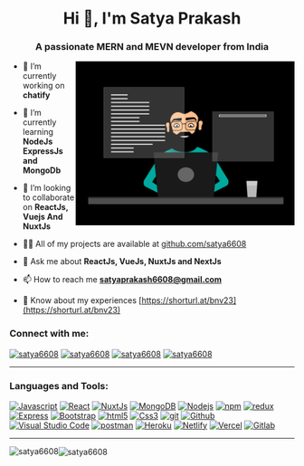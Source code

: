 <h1 align="center">Hi 👋, I'm Satya Prakash</h1>
<h3 align="center">A passionate MERN and MEVN developer from India</h3>

<img src="./thoughtworks.gif" height=290px align="right" />

- 🔭 I’m currently working on **chatify**

- 🌱 I’m currently learning **NodeJs ExpressJs and MongoDb**

- 👯 I’m looking to collaborate on **ReactJs, Vuejs And NuxtJs**

- 👨‍💻 All of my projects are available at [github.com/satya6608](github)

- 💬 Ask me about **ReactJs, VueJs, NuxtJs and NextJs**

- 📫 How to reach me **satyaprakash6608@gmail.com**

- 📄 Know about my experiences [https://shorturl.at/bnv23](https://shorturl.at/bnv23)
<h3 align="left">Connect with me:</h3>
<p align="left">
<a href="https://codepen.io/satya6608" target="blank"><img align="center" src="https://raw.githubusercontent.com/rahuldkjain/github-profile-readme-generator/master/src/images/icons/Social/codepen.svg" alt="satya6608" width="60" /></a>
<a href="https://twitter.com/satya6608" target="blank"><img align="center" src="https://raw.githubusercontent.com/rahuldkjain/github-profile-readme-generator/master/src/images/icons/Social/twitter.svg" alt="satya6608" width="60" /></a>
<a href="https://linkedin.com/in/satya6608" target="blank"><img align="center" src="https://raw.githubusercontent.com/rahuldkjain/github-profile-readme-generator/master/src/images/icons/Social/linked-in-alt.svg" alt="satya6608" width="60" /></a>
<a href="https://www.leetcode.com/satya6608" target="blank"><img align="center" src="https://raw.githubusercontent.com/rahuldkjain/github-profile-readme-generator/master/src/images/icons/Social/leet-code.svg" alt="satya6608" width="60" /></a>
</p>
<hr>
<h3 align="left">Languages and Tools:</h3>
<p align="left">
<a href="https://javascript.info/" target="blank"><img alt="Javascript" src="https://img.shields.io/badge/JavaScript-323330?style=for-the-badge&logo=javascript&logoColor=F7DF1E"  height="25px"/></a>
<a href="https://react.dev/" target="blank"><img alt="React" src="https://img.shields.io/badge/React-20232A?style=for-the-badge&logo=react&logoColor=61DAFB" height="25px"/></a>
<a href="https://nuxt.com/" target="blank"><img alt="NuxtJs" src="https://img.shields.io/badge/-NuxtJs-green?style=flat-square&logo=nuxtjs" height="25px"/></a>
<a href="https://mongodb.com" target="blank"><img alt="MongoDB" src="https://img.shields.io/badge/-MongoDB-13aa52?style=flat-square&logo=mongodb&logoColor=white"  height="25px"/></a>
<a href="https://nodejs.org" target="blank"><img alt="Nodejs" src="https://img.shields.io/badge/-Nodejs-43853d?style=flat-square&logo=Node.js&logoColor=white"  height="25px"/></a>
<a href="https://npmjs.com" target="blank"><img alt="npm" src="https://img.shields.io/badge/NPM-%23000000.svg?style=for-the-badge&logo=npm&logoColor=white" height="25px"/></a>
<a href="https://redux.js.org/" target="blank"><img alt="redux" src="https://img.shields.io/badge/-Redux-764ABC?style=flat-square&logo=redux&logoColor=white" height="25px"/></a>
 <a href="https://expressjs.com/" target="blank"><img alt="Express" src="https://img.shields.io/badge/express.js-%23404d59.svg?style=for-the-badge&logo=express&logoColor=%2361DAFB" height="25px"/></a>
<a href="https://getbootstrap.com" target="blank"><img alt="Bootstrap" src="https://img.shields.io/badge/Bootstrap-563D7C?style=for-the-badge&logo=bootstrap&logoColor=white" height="25px"/></a>
<a href="https://html.com/document/" target="blank"><img alt="html5" src="https://img.shields.io/badge/HTML5-E34F26?style=for-the-badge&logo=html5&logoColor=white" height="25px"/></a>
<a href="https://devdocs.io/css/" target="blank"><img alt="Css3" src="https://img.shields.io/badge/CSS3-1572B6?style=for-the-badge&logo=css3&logoColor=white" height="25px"/></a>
<a href="https://git-scm.com/doc" target="blank"><img alt="git" src="https://img.shields.io/badge/-Git-F05032?style=flat-square&logo=git&logoColor=white" height="25px"/></a>
 <a href="https://github.com" target="blank"><img alt="Github" src="https://img.shields.io/badge/-GitHub-black?style=flat-square&logo=github" height="25px"/></a>
 <a href="https://code.visualstudio.com/" target="blank"><img alt="Visual Studio Code" src="https://img.shields.io/badge/-Visual%20Studio%20Code-05122A?style=flat&logo=visual-studio-code&logoColor=007ACC" height="25px"/></a>
 <a href="https://www.postman.com/" target="blank"><img alt="postman" src="https://img.shields.io/badge/-Postman-00C7B7?style=flat-square&logo=postman&logoColor=white" height="25px"/></a>
 <a href="https://www.heroku.com/" target="blank"><img alt="Heroku" src="https://img.shields.io/badge/-Heroku-430098?style=flat-square&logo=heroku&logoColor=white" height="25px"/></a>
  <a href="https://www.netlify.com/" target="blank"><img alt="Netlify" src="https://img.shields.io/badge/-Netlify-black?style=flat-square&logo=netlify" height="25px"/></a>
<a href="https://vercel.com/" target="blank"><img alt="Vercel" src="https://img.shields.io/badge/-Vercel-black?style=flat-square&logo=vercel" height="25px"/></a>
<a href="https://about.gitlab.com/" target="blank"><img alt="Gitlab" src="https://img.shields.io/badge/-Gitlab-black?style=flat-square&logo=gitlab" height="25px"/></a>
</p>
<hr>

<p><img align="left" src="https://github-readme-stats.vercel.app/api/top-langs/?username=satya6608&theme=default&show_icons=true&hide_border=true&layout=compact" alt="satya6608" /></p>
<p><img align="center" src="https://github-readme-streak-stats.herokuapp.com/?user=Satya6608&theme=default&show_icons=true&hide_border=true&layout=compact" alt="satya6608" /></p>

